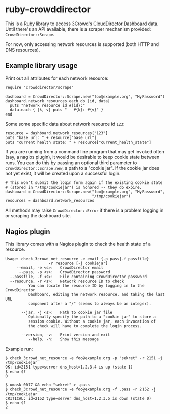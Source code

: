 # ruby-crowddirector

This is a Ruby library to access [3Crowd](http://www.3crowd.com)'s
[CloudDirector Dashboard](https://dashboard.3crowd.com) data. Until
there's an API available, there is a scraper mechanism provided:
`CrowdDirector::Scrape`.

For now, only accessing network resources is supported (both HTTP and DNS
resources).

## Example library usage

Print out all attributes for each network resource:

    require "crowddirector/scrape"

    dashboard = CrowdDirector::Scrape.new("foo@example.org", "MyPassword")
    dashboard.network_resources.each do |id, data|
      puts "network resource id #{id}:"
      data.each { |k, v| puts " - #{k}: #{v}" }
    end

Some some specific data about network resource id `123`:

    resource = dashboard.network_resources["123"]
    puts "base url: " + resource["base_url"]
    puts "current health state: " + resource["current_health_state"]

If you are running from a command line program that may get invoked often
(say, a nagios plugin), it would be desirable to keep cookie state between
runs. You can do this by passing an optional third parameter to
`CrowdDirector::Scrape.new`, a path to a "cookie jar".  If the cookie jar
does not yet exist, it will be created upon a successful login.

    # This won't submit the login form again if the existing cookie state
    # (stored in "/tmp/cookiejar") is honored -- they do expire.
    dashboard = CrowdDirector::Scrape.new("foo@example.org", "MyPassword",
                                          "/tmp/cookiejar")
    resources = dashboard.network_resources

All methods may raise `CrowdDirector::Error` if there is a problem
logging in or scraping the dashboard site.

## Nagios plugin

This library comes with a Nagios plugin to check the health state
of a resource.

    Usage: check_3crowd_net_resource -e email {-p pass|-f passfile}
                       -r resource [-j cookiejar]
         --email, -e <s>:   CrowdDirector email
          --pass, -p <s>:   CrowdDirector password
      --passfile, -f <s>:   File containing CrowdDirector password
      --resource, -r <s>:   Network resource ID to check
              You can locate the resource ID by logging in to the CrowdDirector
              Dashboard, editing the network resource, and taking the last URL
              component after a "/" (seems to always be an integer).

           --jar, -j <s>:   Path to cookie jar file
              Optionally specify the path to a "cookie jar" to store a
              session cookie. Without a cookie jar, each invocation of
              the check will have to complete the login process.

           --version, -v:   Print version and exit
              --help, -h:   Show this message

Example run:

    $ check_3crowd_net_resource -e foo@example.org -p "sekret" -r 2151 -j /tmp/cookiejar
    OK: id=2151 type=server dns_host=1.2.3.4 is up (state 1)
    $ echo $?
    0

    $ umask 0077 && echo "sekret" > .pass
    $ check_3crowd_net_resource -e foo@example.org -f .pass -r 2152 -j /tmp/cookiejar
    CRITICAL: id=2152 type=server dns_host=1.2.3.5 is down (state 0)
    $ echo $?
    2
